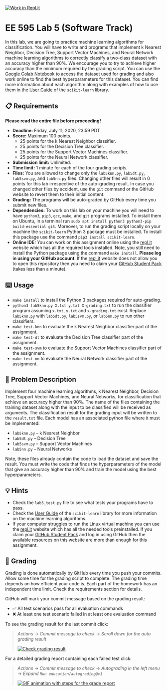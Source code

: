 [![Work in Repl.it](https://classroom.github.com/assets/work-in-replit-14baed9a392b3a25080506f3b7b6d57f295ec2978f6f33ec97e36a161684cbe9.svg)](https://classroom.github.com/online_ide?assignment_repo_id=2902664&assignment_repo_type=AssignmentRepo)
# EE 595 Lab 5 (Software Track)
In this lab, we are going to practice machine learning algorithms for classification. You will have to write and programs that implement k Nearest Neighbor,  Decision Tree, Support Vector Machines, and Neural Network machine learning algorithms to correctly classify a two-class dataset with an accuracy higher than 90%. We encourage you to try to achieve higher accuracy than the minimum required by the grading script. You can use the [Google Colab Notebook](https://colab.research.google.com/drive/1qqUB4n3QrRxeNye8TnehKbxBFNjm7zJj?usp=sharing) to access the dataset used for grading and also work online to find the best hyperparameters for this dataset. You can find more information about each algorithm along with examples of how to use them in the [User Guide](https://scikit-learn.org/stable/user_guide.html) of the `scikit-learn` library.

## :clipboard: Requirements
**Please read the entire file before proceeding!**
- **Deadline:** Friday, July 11, 2020, 23:59 PDT
- **Score:** Maximum 100 points.
    - 25 points for the k Nearest Neighbor classifier.
    - 25 points for the Decision Tree classifier.
    - 25 points for the Support Vector Machines classifier.
    - 25 points for the Neural Network classifier.
- **Submission limit:** Unlimited.
- **Time limit:** 1 minute for each of the four grading scripts.
- **Files:** You are allowed to change only the `lab5knn.py`, `lab5dt.py`, `lab5svm.py`, and `lab5nn.py` files. Changing other files will result in 0 points for this lab irrespective of the auto-grading result. In case you changed other files by accident, use the ``git`` command or the GitHub website to revert them to their initial content.
- **Grading:** The programs will be auto-graded by GitHub every time you submit new files.
- **Dependencies:** To work on this lab on your machine you will need to have ``python3``, ``pip3``, ``gcc``, ``make``, and ``git`` programs installed. To install them on Ubuntu, in a terminal run ``sudo apt install python3 python3-pip build-essential git``. Moreover, to run the grading script locally on your machine the ``scikit-learn`` Python 3 package must be installed. To install this package use the command ``pip3 install scikit-learn``. 
- **Online IDE:** You can work on this assignment online using the [repl.it](https://repl.it/) website which has all the required tools installed. Note, you still need to install the Python package using the command ``make install``. **Please log in using your GitHub account**. If the [repl.it](https://repl.it/) website does not allow you to open this repository then you need to claim your [GitHub Student Pack](https://education.github.com/discount_requests/new) (takes less than a minute).


## :keyboard: Usage
- ``make install`` to install the Python 3 packages required for auto-grading.
- ``python3 lab5knn.py X.txt y.txt X-grading.txt`` to run the classifier program assuming ``x.txt``, `y.txt` and `x-grading.txt` exist. Replace `lab5knn.py` with `lab5dt.py`, `lab5svm.py`, or `lab5nn.py` to run other classifiers.
- ``make test-knn`` to evaluate the k Nearest Neighbor classifier part of the assignment.
- ``make test-dt`` to evaluate the Decision Tree classifier part of the assignment.
- ``make test-svm`` to evaluate the Support Vector Machines classifier part of the assignment.
- ``make test-nn`` to evaluate the Neural Network classifier part of the assignment.


## :abacus: Problem Description
Implement four machine learning algorithms, k Nearest Neighbor,  Decision Tree, Support Vector Machines, and Neural Networks, for classification that achieve an accuracy higher than 90%. The name of the files containing the training dataset along with the input to be classified will be received as arguments. The classification result for the grading input will be written to the `result.txt` file. Each model has an associated python file where it must be implemented:
- `lab5knn.py` – k Nearest Neighbor
- `lab5dt.py` – Decision Tree
- `lab5svm.py` – Support Vector Machines
- `lab5nn.py` – Neural Networks

Note, these files already contain the code to load the dataset and save the result. You must write the code that finds the hyperparameters of the model that give an accuracy higher than 90% and train the model using the best hyperparameters.


## :bulb: Hints
- Check the ``lab5_test.py`` file to see what tests your programs have to pass.
- Check the [User Guide](https://scikit-learn.org/stable/user_guide.html) of the `scikit-learn` library for more information on the machine learning algorithms.
- If your computer struggles to run the Linux virtual machine you can use the [repl.it](https://repl.it/) website which has all the needed tools preinstalled. If you claim your [GitHub Student Pack](https://education.github.com/discount_requests/new) and log in using GitHub then the available resources on this website are more than enough for this assignment.


## :memo: Grading
Grading is done automatically by GitHub every time you push your commits. Allow some time for the grading script to complete. The grading time depends on how efficient your code is. Each part of the homework has an independent time limit. Check the requirements section for details. 

GitHub will mark your commit message based on the grading result:
  * :white_check_mark: All test scenarios pass for all evaluation commands 
  * :x: At least one test scenario failed in at least one evaluation command
  
To see the grading result for the last commit click:
> *Actions* → *Commit message to check* → *Scroll down for the auto grading result*
>
> [![Check grading result](https://i.gyazo.com/cd72e0166bdeb3ef291c9f2b4454f4c7.gif)](https://gyazo.com/cd72e0166bdeb3ef291c9f2b4454f4c7)

For a detailed grading report containing each failed test click:
> *Actions* → *Commit message to check* → *Autograding in the left menu* → *Expand ``Run education/autograding@v1``*
>
> [![GIF animation with steps for the grade report](https://i.gyazo.com/2c98694f1d372a5be13e95641912228e.gif)](https://gyazo.com/2c98694f1d372a5be13e95641912228e)
